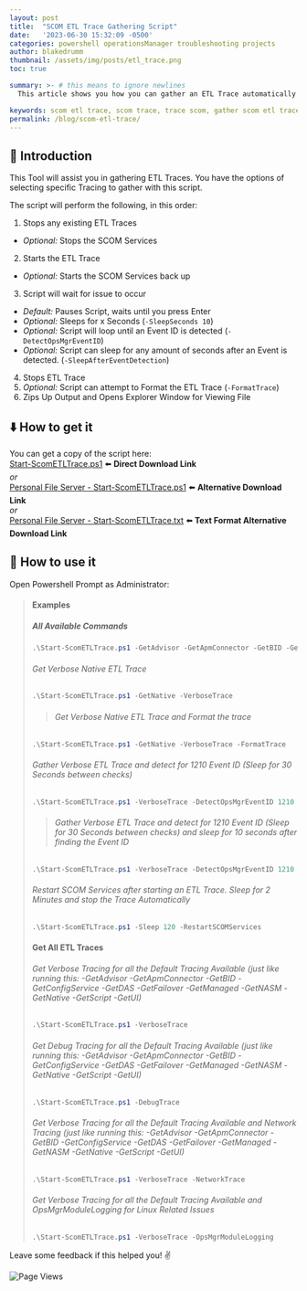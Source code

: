 ```yaml
---
layout: post
title:  "SCOM ETL Trace Gathering Script"
date:   '2023-06-30 15:32:09 -0500'
categories: powershell operationsManager troubleshooting projects
author: blakedrumm
thumbnail: /assets/img/posts/etl_trace.png
toc: true

summary: >- # this means to ignore newlines
  This article shows you how you can gather an ETL Trace automatically with a PowerShell script.

keywords: scom etl trace, scom trace, trace scom, gather scom etl trace, detect event id
permalink: /blog/scom-etl-trace/
---
```


## :book: Introduction
This Tool will assist you in gathering ETL Traces. You have the options of selecting specific Tracing to gather with this script.

The script will perform the following, in this order:
1. Stops any existing ETL Traces
 - *Optional:* Stops the SCOM Services
2. Starts the ETL Trace
 - *Optional:* Starts the SCOM Services back up
3. Script will wait for issue to occur
 - *Default:* Pauses Script, waits until you press Enter
 - *Optional:* Sleeps for x Seconds (`-SleepSeconds 10`)
 - *Optional:* Script will loop until an Event ID is detected  (`-DetectOpsMgrEventID`)
 - *Optional:* Script can sleep for any amount of seconds after an Event is detected. (`-SleepAfterEventDetection`)
4. Stops ETL Trace
5. *Optional:* Script can attempt to Format the ETL Trace (`-FormatTrace`)
6. Zips Up Output and Opens Explorer Window for Viewing File

## :arrow_down: How to get it
You can get a copy of the script here: \
[Start-ScomETLTrace.ps1](https://github.com/blakedrumm/SCOM-Scripts-and-SQL/blob/master/Powershell/SCOM%20ETL%20Trace/Start-ScomETLTrace.ps1) :arrow_left: **Direct Download Link** \
_or_ \
[Personal File Server - Start-ScomETLTrace.ps1](https://files.blakedrumm.com/Start-ScomETLTrace.ps1) :arrow_left: **Alternative Download Link** \
_or_ \
[Personal File Server - Start-ScomETLTrace.txt](https://files.blakedrumm.com/Start-ScomETLTrace.txt) :arrow_left: **Text Format Alternative Download Link**

## :page_with_curl: How to use it
Open Powershell Prompt as Administrator:
>#### Examples
>##### All Available Commands
>```powershell
>.\Start-ScomETLTrace.ps1 -GetAdvisor -GetApmConnector -GetBID -GetConfigService -GetDAS -GetFailover -GetManaged -GetNASM -GetNative -GetScript -GetUI -VerboseTrace -DebugTrace -NetworkTrace -SleepSeconds -RestartSCOMServices -DetectOpsMgrEventID
>```
>
>###### Get Verbose Native ETL Trace
>```powershell
>.\Start-ScomETLTrace.ps1 -GetNative -VerboseTrace
>```
>
>>###### Get Verbose Native ETL Trace and Format the trace
>```powershell
>.\Start-ScomETLTrace.ps1 -GetNative -VerboseTrace -FormatTrace
>```
>
>###### Gather Verbose ETL Trace and detect for 1210 Event ID (Sleep for 30 Seconds between checks)
>```powershell
>.\Start-ScomETLTrace.ps1 -VerboseTrace -DetectOpsMgrEventID 1210 -SleepSeconds 30
>```
>
>>###### Gather Verbose ETL Trace and detect for 1210 Event ID (Sleep for 30 Seconds between checks) and sleep for 10 seconds after finding the Event ID
>```powershell
>.\Start-ScomETLTrace.ps1 -VerboseTrace -DetectOpsMgrEventID 1210 -SleepSeconds 30 -SleepAfterEventDetection 10
>```
>
>###### Restart SCOM Services after starting an ETL Trace. Sleep for 2 Minutes and stop the Trace Automatically
>```powershell
>.\Start-ScomETLTrace.ps1 -Sleep 120 -RestartSCOMServices
>```
>
>#### Get All ETL Traces
>###### Get Verbose Tracing for all the Default Tracing Available (just like running this: -GetAdvisor -GetApmConnector -GetBID -GetConfigService -GetDAS -GetFailover -GetManaged -GetNASM -GetNative -GetScript -GetUI)
>```powershell
>.\Start-ScomETLTrace.ps1 -VerboseTrace
>```
>
>###### Get Debug Tracing for all the Default Tracing Available (just like running this: -GetAdvisor -GetApmConnector -GetBID -GetConfigService -GetDAS -GetFailover -GetManaged -GetNASM -GetNative -GetScript -GetUI)
>```powershell
>.\Start-ScomETLTrace.ps1 -DebugTrace
>```
>
>###### Get Verbose Tracing for all the Default Tracing Available and Network Tracing (just like running this: -GetAdvisor -GetApmConnector -GetBID -GetConfigService -GetDAS -GetFailover -GetManaged -GetNASM -GetNative -GetScript -GetUI)
>```powershell
>.\Start-ScomETLTrace.ps1 -VerboseTrace -NetworkTrace
>```
>
>###### Get Verbose Tracing for all the Default Tracing Available and OpsMgrModuleLogging for Linux Related Issues
>```powershell
>.\Start-ScomETLTrace.ps1 -VerboseTrace -OpsMgrModuleLogging
>```


Leave some feedback if this helped you! :v:

![Page Views](https://counter.blakedrumm.com/count/tag.svg?url=blakedrumm.com/blog/scom-etl-trace/)

<!--
Having trouble with Pages? Check out our [documentation](https://docs.github.com/categories/github-pages-basics/) or [contact support](https://support.github.com/contact) and we’ll help you sort it out.

Tip:
To add auto-size pictures:
![/assets/img/posts/example.jpg](/assets/img/posts/example.jpg){:class="img-fluid"}
-->
